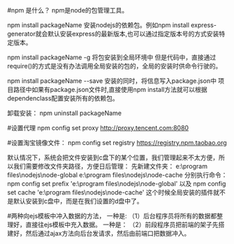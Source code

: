 #npm 是什么？
npm是node的包管理工具。

npm install packageName
安装nodejs的依赖包。例如npm install express-generator就会默认安装express的最新版本,也可以通过指定版本号的方式安装特定版本。

npm install packageName -g
将包安装到全局环境中
但是代码中，直接通过require()的方式是没有办法调用全局安装的包的，全局的安装时供命令行驶的。

npm install packageName --save
安装的同时，将信息写入package.json中
项目路径中如果有package.json文件时,直接使用npm install方法就可以根据dependenclass配置安装所有的依赖包。

卸载安装：
npm uninstall packageName

#设置代理
npm config set proxy http://proxy.tencent.com:8080

#设置淘宝镜像文件：
npm config set registry https://registry.npm.taobao.org

默认情况下，系统会把文件安装到c盘下的某个位置，我们管理起来不太方便，所以我们需要修改文件夹路径，方便日后管理：
先新建文件夹：
e:\program files\nodejs\node-global
e:\program files\nodejs\node-cache
分别执行命令：
npm config set prefix 'e:\program files\nodejs\node-global'
以及
npm config set cache 'e:\program files\nodejs\node-cache'
这个时候全局安装的插件就不是默认安装到c盘中，而是在我们设置的d盘中了。

#两种向ejs模板中冲入数据的方法，
一种是:
（1）后台程序员将所有的数据都整理好，直接往ejs模板中充入数据。
一种是：
（2）前段程序员把前端的架子先搭建好，然后通过ajax方法向后台发请求，然后由前端口把数据冲入。










